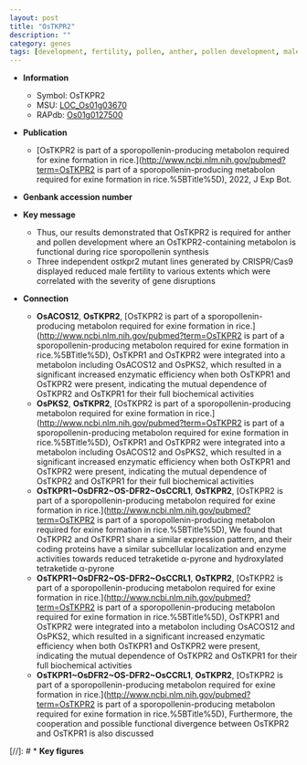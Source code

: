 ```yaml
---
layout: post
title: "OsTKPR2"
description: ""
category: genes
tags: [development, fertility, pollen, anther, pollen development, male fertility]
---
```


* **Information**  
    + Symbol: OsTKPR2  
    + MSU: [LOC_Os01g03670](http://rice.uga.edu/cgi-bin/ORF_infopage.cgi?orf=LOC_Os01g03670)  
    + RAPdb: [Os01g0127500](http://rapdb.dna.affrc.go.jp/viewer/gbrowse_details/irgsp1?name=Os01g0127500)  

* **Publication**  
    + [OsTKPR2 is part of a sporopollenin-producing metabolon required for exine formation in rice.](http://www.ncbi.nlm.nih.gov/pubmed?term=OsTKPR2 is part of a sporopollenin-producing metabolon required for exine formation in rice.%5BTitle%5D), 2022, J Exp Bot.

* **Genbank accession number**  

* **Key message**  
    + Thus, our results demonstrated that OsTKPR2 is required for anther and pollen development where an OsTKPR2-containing metabolon is functional during rice sporopollenin synthesis
    + Three independent ostkpr2 mutant lines generated by CRISPR/Cas9 displayed reduced male fertility to various extents which were correlated with the severity of gene disruptions

* **Connection**  
    + __OsACOS12__, __OsTKPR2__, [OsTKPR2 is part of a sporopollenin-producing metabolon required for exine formation in rice.](http://www.ncbi.nlm.nih.gov/pubmed?term=OsTKPR2 is part of a sporopollenin-producing metabolon required for exine formation in rice.%5BTitle%5D),  OsTKPR1 and OsTKPR2 were integrated into a metabolon including OsACOS12 and OsPKS2, which resulted in a significant increased enzymatic efficiency when both OsTKPR1 and OsTKPR2 were present, indicating the mutual dependence of OsTKPR2 and OsTKPR1 for their full biochemical activities
    + __OsPKS2__, __OsTKPR2__, [OsTKPR2 is part of a sporopollenin-producing metabolon required for exine formation in rice.](http://www.ncbi.nlm.nih.gov/pubmed?term=OsTKPR2 is part of a sporopollenin-producing metabolon required for exine formation in rice.%5BTitle%5D),  OsTKPR1 and OsTKPR2 were integrated into a metabolon including OsACOS12 and OsPKS2, which resulted in a significant increased enzymatic efficiency when both OsTKPR1 and OsTKPR2 were present, indicating the mutual dependence of OsTKPR2 and OsTKPR1 for their full biochemical activities
    + __OsTKPR1~OsDFR2~OS-DFR2~OsCCRL1__, __OsTKPR2__, [OsTKPR2 is part of a sporopollenin-producing metabolon required for exine formation in rice.](http://www.ncbi.nlm.nih.gov/pubmed?term=OsTKPR2 is part of a sporopollenin-producing metabolon required for exine formation in rice.%5BTitle%5D),  We found that OsTKPR2 and OsTKPR1 share a similar expression pattern, and their coding proteins have a similar subcellular localization and enzyme activities towards reduced tetraketide α-pyrone and hydroxylated tetraketide α-pyrone
    + __OsTKPR1~OsDFR2~OS-DFR2~OsCCRL1__, __OsTKPR2__, [OsTKPR2 is part of a sporopollenin-producing metabolon required for exine formation in rice.](http://www.ncbi.nlm.nih.gov/pubmed?term=OsTKPR2 is part of a sporopollenin-producing metabolon required for exine formation in rice.%5BTitle%5D),  OsTKPR1 and OsTKPR2 were integrated into a metabolon including OsACOS12 and OsPKS2, which resulted in a significant increased enzymatic efficiency when both OsTKPR1 and OsTKPR2 were present, indicating the mutual dependence of OsTKPR2 and OsTKPR1 for their full biochemical activities
    + __OsTKPR1~OsDFR2~OS-DFR2~OsCCRL1__, __OsTKPR2__, [OsTKPR2 is part of a sporopollenin-producing metabolon required for exine formation in rice.](http://www.ncbi.nlm.nih.gov/pubmed?term=OsTKPR2 is part of a sporopollenin-producing metabolon required for exine formation in rice.%5BTitle%5D),  Furthermore, the cooperation and possible functional divergence between OsTKPR2 and OsTKPR1 is also discussed

[//]: # * **Key figures**  


